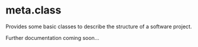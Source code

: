 meta.class
========

Provides some basic classes to describe the structure of a software project.

Further documentation coming soon...